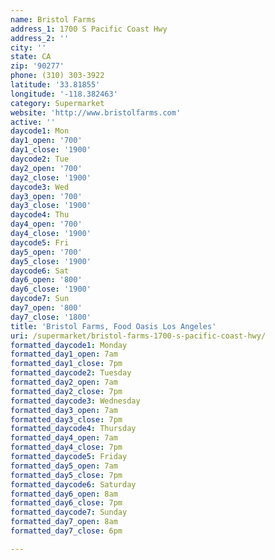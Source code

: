 ```yaml
---
name: Bristol Farms
address_1: 1700 S Pacific Coast Hwy
address_2: ''
city: ''
state: CA
zip: '90277'
phone: (310) 303-3922
latitude: '33.81855'
longitude: '-118.382463'
category: Supermarket
website: 'http://www.bristolfarms.com'
active: ''
daycode1: Mon
day1_open: '700'
day1_close: '1900'
daycode2: Tue
day2_open: '700'
day2_close: '1900'
daycode3: Wed
day3_open: '700'
day3_close: '1900'
daycode4: Thu
day4_open: '700'
day4_close: '1900'
daycode5: Fri
day5_open: '700'
day5_close: '1900'
daycode6: Sat
day6_open: '800'
day6_close: '1900'
daycode7: Sun
day7_open: '800'
day7_close: '1800'
title: 'Bristol Farms, Food Oasis Los Angeles'
uri: /supermarket/bristol-farms-1700-s-pacific-coast-hwy/
formatted_daycode1: Monday
formatted_day1_open: 7am
formatted_day1_close: 7pm
formatted_daycode2: Tuesday
formatted_day2_open: 7am
formatted_day2_close: 7pm
formatted_daycode3: Wednesday
formatted_day3_open: 7am
formatted_day3_close: 7pm
formatted_daycode4: Thursday
formatted_day4_open: 7am
formatted_day4_close: 7pm
formatted_daycode5: Friday
formatted_day5_open: 7am
formatted_day5_close: 7pm
formatted_daycode6: Saturday
formatted_day6_open: 8am
formatted_day6_close: 7pm
formatted_daycode7: Sunday
formatted_day7_open: 8am
formatted_day7_close: 6pm

---
```

